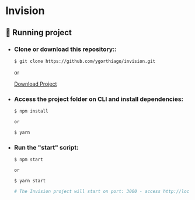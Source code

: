 # Invision
## 🎲 Running project

- ### Clone or download this repository::
  ```bash
  $ git clone https://github.com/ygorthiago/invision.git
  ```
  or <br />

  <a href="https://github.com/ygorthiago/invision/archive/refs/heads/main.zip">Download Project</a>

- ### Access the project folder on CLI and install dependencies:
  ```bash
  $ npm install

  or

  $ yarn
  ```

- ### Run the "start" script:
  ```bash
  $ npm start

  or

  $ yarn start

  # The Invision project will start on port: 3000 - access http://localhost:3000
  ```
